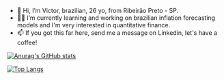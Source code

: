 - 👋 Hi, I’m Victor, brazilian, 26 yo, from Ribeirão Preto - SP. 
- 🌱👀 I’m currently learning and working on brazilian inflation forecasting models and I'm very interested in quantitative finance. 
- 📫 If you got this far here, send me a message on Linkedin, let's have a coffee! 



[![Anurag's GitHub stats](https://github-readme-stats.vercel.app/api?username=victorhugow&count_private=true&show_icons=true)](https://github.com/anuraghazra/github-readme-stats)

[![Top Langs](https://github-readme-stats.vercel.app/api/top-langs/?username=victorhugow&layout=compact)](https://github.com/anuraghazra/github-readme-stats)

<!---
victorhugow/victorhugow is a ✨ special ✨ repository because its `README.md` (this file) appears on your GitHub profile.
You can click the Preview link to take a look at your changes.
--->

